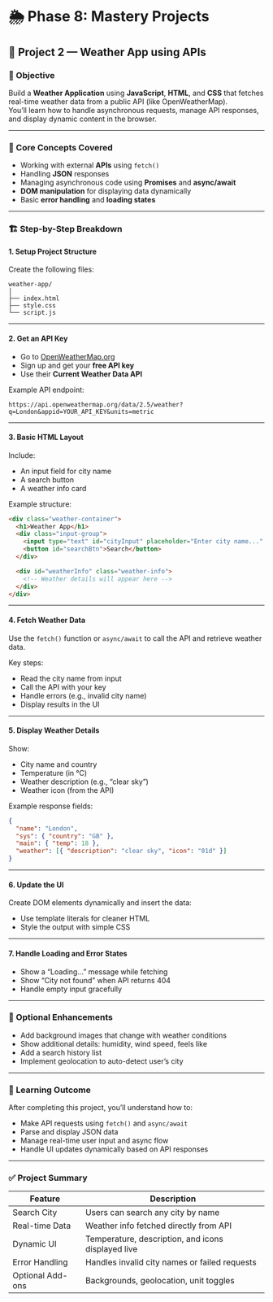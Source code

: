 # 🌦️ Phase 8: Mastery Projects  
## 🧭 Project 2 — Weather App using APIs

### 🎯 Objective
Build a **Weather Application** using **JavaScript**, **HTML**, and **CSS** that fetches real-time weather data from a public API (like OpenWeatherMap).  
You’ll learn how to handle asynchronous requests, manage API responses, and display dynamic content in the browser.

---

### 🧠 Core Concepts Covered
- Working with external **APIs** using `fetch()`
- Handling **JSON** responses
- Managing asynchronous code using **Promises** and **async/await**
- **DOM manipulation** for displaying data dynamically
- Basic **error handling** and **loading states**

---

### 🏗️ Step-by-Step Breakdown

#### 1. Setup Project Structure
Create the following files:
```
weather-app/
│
├── index.html
├── style.css
└── script.js
```

---

#### 2. Get an API Key
- Go to [OpenWeatherMap.org](https://openweathermap.org/api)
- Sign up and get your **free API key**
- Use their **Current Weather Data API**

Example API endpoint:
```
https://api.openweathermap.org/data/2.5/weather?q=London&appid=YOUR_API_KEY&units=metric
```

---

#### 3. Basic HTML Layout
Include:
- An input field for city name  
- A search button  
- A weather info card  

Example structure:
```html
<div class="weather-container">
  <h1>Weather App</h1>
  <div class="input-group">
    <input type="text" id="cityInput" placeholder="Enter city name..." />
    <button id="searchBtn">Search</button>
  </div>

  <div id="weatherInfo" class="weather-info">
    <!-- Weather details will appear here -->
  </div>
</div>
```

---

#### 4. Fetch Weather Data
Use the `fetch()` function or `async/await` to call the API and retrieve weather data.

Key steps:
- Read the city name from input
- Call the API with your key
- Handle errors (e.g., invalid city name)
- Display results in the UI

---

#### 5. Display Weather Details
Show:
- City name and country  
- Temperature (in °C)  
- Weather description (e.g., “clear sky”)  
- Weather icon (from the API)

Example response fields:
```json
{
  "name": "London",
  "sys": { "country": "GB" },
  "main": { "temp": 18 },
  "weather": [{ "description": "clear sky", "icon": "01d" }]
}
```

---

#### 6. Update the UI
Create DOM elements dynamically and insert the data:
- Use template literals for cleaner HTML
- Style the output with simple CSS

---

#### 7. Handle Loading and Error States
- Show a “Loading...” message while fetching
- Show “City not found” when API returns 404
- Handle empty input gracefully

---

### 🎨 Optional Enhancements
- Add background images that change with weather conditions  
- Show additional details: humidity, wind speed, feels like  
- Add a search history list  
- Implement geolocation to auto-detect user’s city  

---

### 🧩 Learning Outcome
After completing this project, you’ll understand how to:
- Make API requests using `fetch()` and `async/await`  
- Parse and display JSON data  
- Manage real-time user input and async flow  
- Handle UI updates dynamically based on API responses  

---

### ✅ Project Summary
| Feature | Description |
|----------|--------------|
| Search City | Users can search any city by name |
| Real-time Data | Weather info fetched directly from API |
| Dynamic UI | Temperature, description, and icons displayed live |
| Error Handling | Handles invalid city names or failed requests |
| Optional Add-ons | Backgrounds, geolocation, unit toggles |
